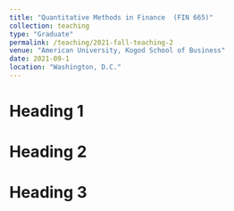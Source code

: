 ```yaml
---
title: "Quantitative Methods in Finance  (FIN 665)"
collection: teaching
type: "Graduate"
permalink: /teaching/2021-fall-teaching-2
venue: "American University, Kogod School of Business"
date: 2021-09-1
location: "Washington, D.C."
---
```



Heading 1
======

Heading 2
======

Heading 3
======
